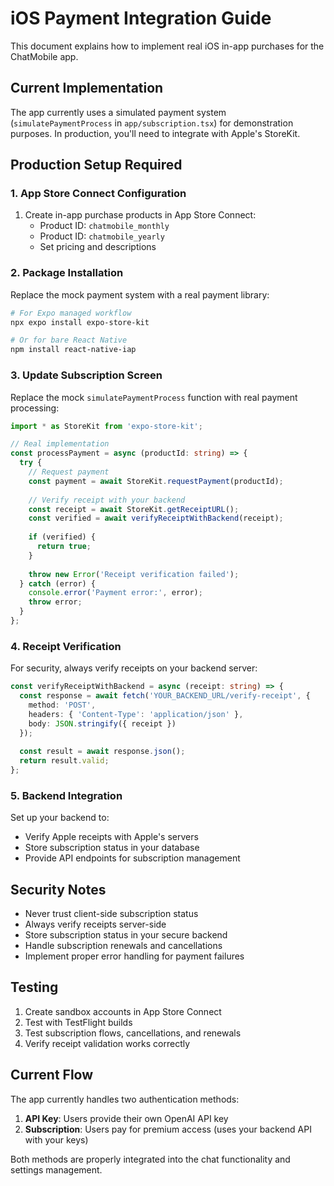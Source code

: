 # iOS Payment Integration Guide

This document explains how to implement real iOS in-app purchases for the ChatMobile app.

## Current Implementation

The app currently uses a simulated payment system (`simulatePaymentProcess` in `app/subscription.tsx`) for demonstration purposes. In production, you'll need to integrate with Apple's StoreKit.

## Production Setup Required

### 1. App Store Connect Configuration

1. Create in-app purchase products in App Store Connect:
   - Product ID: `chatmobile_monthly`
   - Product ID: `chatmobile_yearly`
   - Set pricing and descriptions

### 2. Package Installation

Replace the mock payment system with a real payment library:

```bash
# For Expo managed workflow
npx expo install expo-store-kit

# Or for bare React Native
npm install react-native-iap
```

### 3. Update Subscription Screen

Replace the mock `simulatePaymentProcess` function with real payment processing:

```typescript
import * as StoreKit from 'expo-store-kit';

// Real implementation
const processPayment = async (productId: string) => {
  try {
    // Request payment
    const payment = await StoreKit.requestPayment(productId);
    
    // Verify receipt with your backend
    const receipt = await StoreKit.getReceiptURL();
    const verified = await verifyReceiptWithBackend(receipt);
    
    if (verified) {
      return true;
    }
    
    throw new Error('Receipt verification failed');
  } catch (error) {
    console.error('Payment error:', error);
    throw error;
  }
};
```

### 4. Receipt Verification

For security, always verify receipts on your backend server:

```typescript
const verifyReceiptWithBackend = async (receipt: string) => {
  const response = await fetch('YOUR_BACKEND_URL/verify-receipt', {
    method: 'POST',
    headers: { 'Content-Type': 'application/json' },
    body: JSON.stringify({ receipt })
  });
  
  const result = await response.json();
  return result.valid;
};
```

### 5. Backend Integration

Set up your backend to:
- Verify Apple receipts with Apple's servers
- Store subscription status in your database
- Provide API endpoints for subscription management

## Security Notes

- Never trust client-side subscription status
- Always verify receipts server-side
- Store subscription status in your secure backend
- Handle subscription renewals and cancellations
- Implement proper error handling for payment failures

## Testing

1. Create sandbox accounts in App Store Connect
2. Test with TestFlight builds
3. Test subscription flows, cancellations, and renewals
4. Verify receipt validation works correctly

## Current Flow

The app currently handles two authentication methods:

1. **API Key**: Users provide their own OpenAI API key
2. **Subscription**: Users pay for premium access (uses your backend API with your keys)

Both methods are properly integrated into the chat functionality and settings management. 